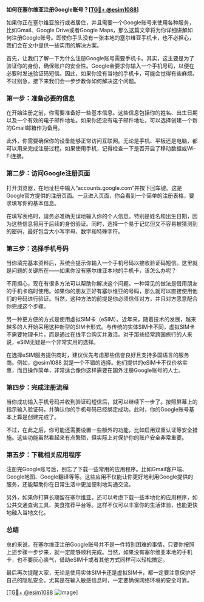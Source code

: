 **如何在塞尔维亚注册Google账号？[[TG💪+ @esim1088](https://t.me/s/esim1088)]**

如果你正在塞尔维亚旅行或者居住，并且需要一个Google账号来使用各种服务，比如Gmail、Google Drive或者Google Maps，那么这篇文章将为你详细讲解如何注册Google账号。即使你手头没有一张本地的塞尔维亚手机卡，也不必担心，我们会在文中提供一些实用的解决方案。

首先，让我们了解一下为什么注册Google账号需要手机卡。其实，这主要是为了验证你的身份，确保账户的安全性。Google会要求你输入一个手机号码，以便在必要时发送验证码短信。因此，如果你没有当地的手机卡，可能会觉得有些麻烦。不过别急，接下来我们会一步步教你如何解决这个问题。

### 第一步：准备必要的信息

在开始注册之前，你需要准备好一些基本信息。这些信息包括你的姓名、出生日期以及一个有效的电子邮件地址。如果你还没有电子邮件地址，可以选择创建一个新的Gmail邮箱作为备用。

此外，你需要确保你的设备能够正常访问互联网。无论是手机、平板还是电脑，都可以用来完成注册过程。如果使用手机，记得检查一下是否开启了移动数据或Wi-Fi连接。

### 第二步：访问Google注册页面

打开浏览器，在地址栏中输入“accounts.google.com”并按下回车键。这是Google官方提供的注册页面。一旦进入页面，你会看到一个简单的注册表格，要求填写你的基本信息。

在填写表格时，请务必准确无误地输入你的个人信息。特别是姓名和出生日期，因为这些信息将用于后续的身份验证。同时，选择一个易于记忆但又不容易被猜测到的密码，最好包含大小写字母、数字和特殊字符。

### 第三步：选择手机号码

当你填完基本资料后，系统会提示你输入一个手机号码以接收验证码短信。这里就是问题的关键所在——如果你没有塞尔维亚本地的手机卡，该怎么办呢？

不用担心，现在有很多方法可以帮助你解决这个问题。一种常见的做法是借用朋友的手机卡临时使用。如果你的朋友正好有塞尔维亚的号码，那么就可以直接使用他们的号码进行验证。当然，这种方法的前提是你必须信任对方，并且对方愿意配合你完成这个步骤。

另一种更方便的方式是使用虚拟SIM卡（eSIM）。近年来，随着技术的发展，越来越多的人开始采用这种新型的SIM卡形式。与传统的实体SIM卡不同，虚拟SIM卡不需要物理卡片，而是通过在线平台购买并激活。对于那些经常跨国旅行的人来说，eSIM无疑是一个非常实用的选择。

在选择eSIM服务提供商时，建议优先考虑那些信誉良好且支持多国语言的服务商。例如，@esim1088 就是一个不错的选择。他们提供的eSIM卡不仅价格实惠，而且操作简单，非常适合像你这样需要在国外注册Google账号的人士。

### 第四步：完成注册流程

当你成功输入手机号码并收到验证码短信后，就可以继续下一步了。按照屏幕上的指示输入验证码，并确认你的手机号码已经绑定成功。此时，你的Google账号基本上算是创建完成了。

不过，在此之后，你可能还需要设置一些额外的功能，比如启用双重认证等安全措施。这些功能虽然看起来有点繁琐，但实际上对保护你的账户安全非常重要。

### 第五步：下载相关应用程序

注册完Google账号后，别忘了下载一些常用的应用程序。比如Gmail客户端、Google地图、Google翻译等等。这些应用不仅能让你更好地利用Google提供的服务，还能帮助你在日常生活中更加便利地沟通交流。

另外，如果你打算长期留在塞尔维亚，还可以考虑下载一些本地化的应用程序，如公共交通查询工具、美食推荐平台等。这样不仅可以丰富你的生活体验，也能更快地融入当地文化。

### 总结

总的来说，在塞尔维亚注册Google账号并不是一件特别困难的事情，只要你按照上述步骤一步步来，就一定能够顺利完成。当然，如果没有塞尔维亚本地的手机卡，也不要灰心丧气，借助eSIM卡或者其他方式同样可以轻松搞定。

最后再次提醒大家，无论是使用实体SIM卡还是虚拟SIM卡，都一定要注意保护好自己的隐私安全。尤其是在输入敏感信息时，一定要确保网络环境的安全可靠。

[[TG💪+ @esim1088](https://t.me/s/esim1088) ![Image](https://i.postimg.cc/4NQfJmqS/Snipaste-2025-05-13-00-14-12.png)]